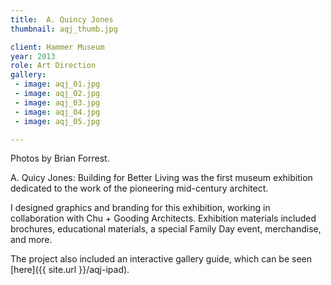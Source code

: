 ```yaml
---
title:  A. Quincy Jones
thumbnail: aqj_thumb.jpg

client: Hammer Museum
year: 2013
role: Art Direction
gallery:
 - image: aqj_01.jpg
 - image: aqj_02.jpg
 - image: aqj_03.jpg
 - image: aqj_04.jpg
 - image: aqj_05.jpg

---
```


Photos by Brian Forrest.

A. Quicy Jones: Building for Better Living was the first museum exhibition dedicated to the work of the pioneering mid-century architect.

I designed graphics and branding for this exhibition, working in collaboration with Chu + Gooding Architects. Exhibition materials included brochures, educational materials, a special Family Day event, merchandise, and more.

The project also included an interactive gallery guide, which can be seen [here]({{ site.url }}/aqj-ipad).